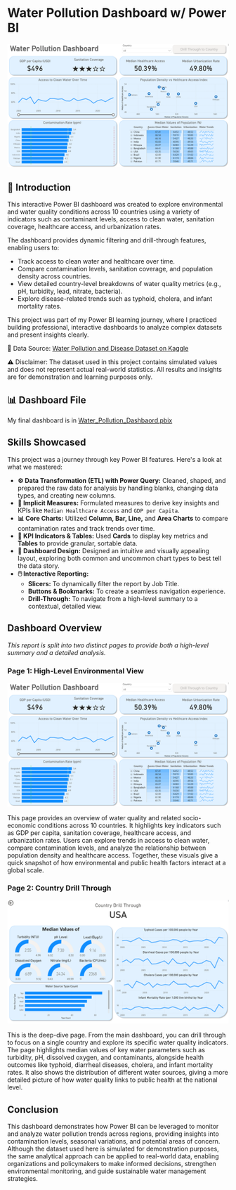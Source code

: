# Water Pollution Dashboard w/ Power BI

![Dashboard](images/1_Dashboard.gif)

## 🌊 Introduction

This interactive Power BI dashboard was created to explore environmental and water quality conditions across 10 countries using a variety of indicators such as contaminant levels, access to clean water, sanitation coverage, healthcare access, and urbanization rates.

The dashboard provides dynamic filtering and drill-through features, enabling users to:

-   Track access to clean water and healthcare over time.
-   Compare contamination levels, sanitation coverage, and population density across countries.
-   View detailed country-level breakdowns of water quality metrics (e.g., pH, turbidity, lead, nitrate, bacteria).
-   Explore disease-related trends such as typhoid, cholera, and infant mortality rates.

This project was part of my Power BI learning journey, where I practiced building professional, interactive dashboards to analyze complex datasets and present insights clearly.

🔗 Data Source: [Water Pollution and Disease Dataset on Kaggle](https://www.kaggle.com/datasets/khushikyad001/water-pollution-and-disease/data)

⚠️ Disclaimer: The dataset used in this project contains simulated values and does not represent actual real-world statistics. All results and insights are for demonstration and learning purposes only.

## 📊 Dashboard File
My final dashboard is in [Water_Pollution_Dashbaord.pbix](Water_Pollution_Dashbaord.pbix)



## Skills Showcased

This project was a journey through key Power BI features. Here's a look at what we mastered:

-   **⚙️ Data Transformation (ETL) with Power Query:** Cleaned, shaped, and prepared the raw data for analysis by handling blanks, changing data types, and creating new columns.
-   **🧮 Implicit Measures:** Formulated measures to derive key insights and KPIs like `Median Healthcare Access` and `GDP per Capita`.
-   **📊 Core Charts:** Utilized **Column, Bar, Line,** and **Area Charts** to compare contamination rates and track trends over time.
-   **🔢 KPI Indicators & Tables:** Used **Cards** to display key metrics and **Tables** to provide granular, sortable data.
-   **🎨 Dashboard Design:** Designed an intuitive and visually appealing layout, exploring both common and uncommon chart types to best tell the data story.
-   **🖱️ Interactive Reporting:**
    -   **Slicers:** To dynamically filter the report by Job Title.
    -   **Buttons & Bookmarks:** To create a seamless navigation experience.
    -   **Drill-Through:** To navigate from a high-level summary to a contextual, detailed view.

## Dashboard Overview

*This report is split into two distinct pages to provide both a high-level summary and a detailed analysis.*

### Page 1: High-Level Environmental View

![Page 1](images/2_1_Page_1.gif)

This page provides an overview of water quality and related socio-economic conditions across 10 countries. It highlights key indicators such as GDP per capita, sanitation coverage, healthcare access, and urbanization rates. Users can explore trends in access to clean water, compare contamination levels, and analyze the relationship between population density and healthcare access. Together, these visuals give a quick snapshot of how environmental and public health factors interact at a global scale.

### Page 2: Country Drill Through

![Page 2](images/2_2_Page_2.gif)

This is the deep-dive page. From the main dashboard, you can drill through to focus on a single country and explore its specific water quality indicators. The page highlights median values of key water parameters such as turbidity, pH, dissolved oxygen, and contaminants, alongside health outcomes like typhoid, diarrheal diseases, cholera, and infant mortality rates. It also shows the distribution of different water sources, giving a more detailed picture of how water quality links to public health at the national level.

## Conclusion

This dashboard demonstrates how Power BI can be leveraged to monitor and analyze water pollution trends across regions, providing insights into contamination levels, seasonal variations, and potential areas of concern. Although the dataset used here is simulated for demonstration purposes, the same analytical approach can be applied to real-world data, enabling organizations and policymakers to make informed decisions, strengthen environmental monitoring, and guide sustainable water management strategies.